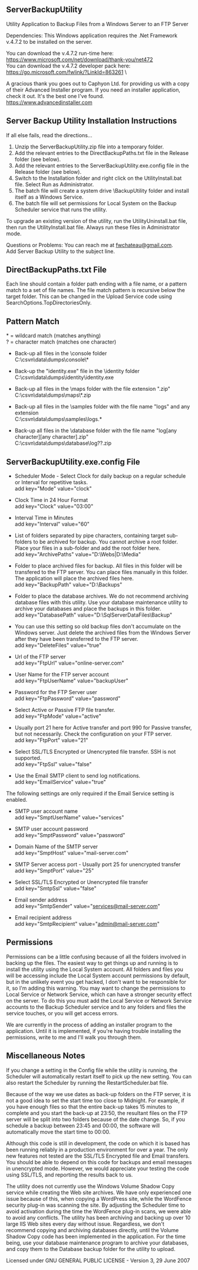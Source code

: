 
ServerBackupUtility
-------------------

Utility Application to Backup Files from a Windows Server to an FTP Server

Dependencies: This Windows application requires the .Net Framework v.4.7.2 to be installed on the server.

You can download the v.4.7.2 run-time here: \
    https://www.microsoft.com/net/download/thank-you/net472 \
You can download the v.4.7.2 developer pack here: \
    https://go.microsoft.com/fwlink/?LinkId=863261 \

A gracious thank you goes out to Caphyon Ltd. for providing us with a copy of their Advanced Installer program. If you need an installer application, check it out. It's the best one I've found. \
    https://www.advancedinstaller.com


Server Backup Utility Installation Instructions
-----------------------------------------------
If all else fails, read the directions...

1) Unzip the ServerBackupUtility.zip file into a temporary folder.
2) Add the relevant entries to the DirectBackupPaths.txt file in the Release folder (see below).
3) Add the relevant entries to the ServerBackupUtility.exe.config file in the Release folder (see below).
4) Switch to the Installation folder and right click on the UtilityInstall.bat file. Select Run as Administrator.
5) The batch file will create a system drive \BackupUtility folder and install itself as a Windows Service.
6) The batch file will set permissions for Local System on the Backup Scheduler service that runs the utility.

To upgrade an existing version of the utility, run the UtilityUninstall.bat file, then run the UtilityInstall.bat file. Always run these files in Administrator mode.

Questions or Problems: You can reach me at fwchateau@gmail.com. \
Add Server Backup Utility to the subject line.


DirectBackupPaths.txt File
--------------------------

Each line should contain a folder path ending with a file name, or a pattern match to a set of file names. The file match pattern is recursive below the target folder. This can be changed in the Upload Service code using SearchOptions.TopDirectoriesOnly.

Pattern Match
---------------------
\* = wildcard match (matches anything) \
? = character match (matches one character)

- Back-up all files in the \console folder \
	C:\csvn\data\dumps\console\\*

- Back-up the "identity.exe" file in the \identity folder \
	C:\csvn\data\dumps\identity\identity.exe

- Back-up all files in the \maps folder with the file extension ".zip" \
	C:\csvn\data\dumps\maps\\*.zip

- Back-up all files in the \samples folder with the file name "logs" and any extension \
	C:\csvn\data\dumps\samples\logs.*

- Back-up all files in the \database folder with the file name "log[any character][any character].zip" \
	C:\csvn\data\dumps\database\log??.zip


ServerBackupUtility.exe.config File
-----------------------------------

- Scheduler Mode - Select Clock for daily backup on a regular schedule or Interval for repetitive tasks. \
    add key="Mode" value="clock"

- Clock Time in 24 Hour Format \
    add key="Clock" value="03:00"

- Interval Time in Minutes \
    add key="Interval" value="60"

- List of folders separated by pipe characters, containing target sub-folders to be archived for backup. You cannot archive a root folder. Place your files in a sub-folder and add the root folder here. \
	add key="ArchivePaths" value="D:\Webs|D:\Media"

- Folder to place archived files for backup. All files in this folder will be transfered to the FTP server. You can place files manually in this folder. The application will place the archived files here. \
	add key="BackupPath" value="D:\Backups"
   
- Folder to place the database archives. We do not recommend archiving database files with this utility. Use your database maintenance utility to archive your databases and place the backups in this folder. \
	add key="DatabasePath" value="D:\SqlServerDataFiles\Backup"

- You can use this setting so old backup files don't accumulate on the Windows server. Just delete the archived files from the Windows Server after they have been transferred to the FTP server. \
    add key="DeleteFiles" value="true"

- Url of the FTP server \
	add key="FtpUrl" value="online-server.com"

- User Name for the FTP server account \
	add key="FtpUserName" value="backupUser"

- Password for the FTP Server user \
	add key="FtpPassword" value="password"

- Select Active or Passive FTP file transfer. \
	add key="FtpMode" value="active"

- Usually port 21 here for Active transfer and port 990 for Passive transfer, but not necessarily. Check the configuration on your FTP server. \
	add key="FtpPort" value="21"

- Select SSL/TLS Encrypted or Unencrypted file transfer. SSH is not supported. \
	add key="FtpSsl" value="false"

- Use the Email SMTP client to send log notifications. \
	add key="EmailService" value="true"

The following settings are only required if the Email Service setting is enabled.

- SMTP user account name \
	add key="SmptUserName" value="services"

- SMTP user account password \
	add key="SmptPassword" value="password"

- Domain Name of the SMTP server \
	add key="SmptHost" value="mail-server.com"

- SMTP Server access port - Usually port 25 for unencrypted transfer \
	add key="SmptPort" value="25"

- Select SSL/TLS Encrypted or Unencrypted file transfer \
	add key="SmtpSsl" value="false"

- Email sender address \
	add key="SmtpSender" value="services@mail-server.com"

- Email recipient address \
	add key="SmtpRecipient" value="admin@mail-server.com"


Permissions
---------------------

Permissions can be a little confusing because of all the folders involved in backing up the files. The easiest way to get things up and running is to install the utility using the Local System account. All folders and files you will be accessing include the Local System account permissions by default, but in the unlikely event you get hacked, I don't want to be responsible for it, so I'm adding this warning. You may want to change the permissions to Local Service or Network Service, which can have a stronger security effect on the server. To do this you must add the Local Service or Network Service accounts to the Backup Scheduler service and to any folders and files the service touches, or you will get access errors.

We are currently in the process of adding an installer program to the application. Until it is implemented, if you're having trouble installing the permissions, write to me and I'll walk you through them.


Miscellaneous Notes
---------------------

If you change a setting in the Config file while the utility is running, the Scheduler will automatically restart itself to pick up the new setting. You can also restart the Scheduler by running the RestartScheduler.bat file.

Because of the way we use dates as back-up folders on the FTP server, it is not a good idea to set the start time too close to Midnight. For example, if you have enough files so that the entire back-up takes 15 minutes to complete and you start the back-up at 23:50, the resultant files on the FTP server will be split into two folders because of the date change. So, if you schedule a backup between 23:45 and 00:00, the software will automatically move the start time to 00:00.

Although this code is still in development, the code on which it is based has been running reliably in a production environment for over a year. The only new features not tested are the SSL/TLS Encrypted file and Email transfers. You should be able to depend on this code for backups and email messages in unencrypted mode. However, we would appreciate your testing the code using SSL/TLS, and reporting the results back to us.

The utility does not currently use the Windows Volume Shadow Copy service while creating the Web site archives. We have only experienced one issue because of this, when copying a WordPress site, while the WordFence security plug-in was scanning the site. By adjusting the Scheduler time to avoid activation during the time the WordFence plug-in scans, we were able to avoid any conflicts. The utility has been archiving and backing up over 10 large IIS Web sites every day without issue. Regardless, we don't recommend copying and archiving databases directly, until the Volume Shadow Copy code has been implemented in the application. For the time being, use your database maintenance program to archive your databases, and copy them to the Database backup folder for the utility to upload.

Licensed under GNU GENERAL PUBLIC LICENSE - Version 3, 29 June 2007

